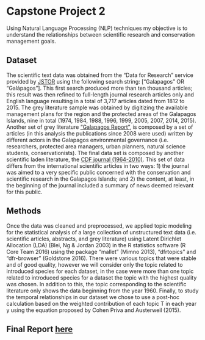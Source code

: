 # Capstone Project 2
Using Natural Language Processing (NLP) techniques my objective is to understand the relationships between scientific research and conservation management goals.

## Dataset
The scientific text data was obtained from the “Data for Research” service provided by [JSTOR](http://dfr.jstor.org) using the following search string: [“Galapagos” OR “Galápagos”]. This first search produced more than ten thousand articles; this result was then refined to full-length journal research articles only and English language resulting in a total of 3,717 articles dated from 1812 to 2015. The grey literature sample was obtained by digitizing the available management plans for the region and the protected areas of the Galapagos Islands, nine in total (1974, 1984, 1988, 1996, 1999, 2005, 2007, 2014, 2015). Another set of grey literature [“Galapagos Report”](http://www.galapagos.org/about_galapagos/about-galapagos/library/galapagos-reports/), is composed by a set of articles (in this analysis the publications since 2008 were used) written by different actors in the Galapagos environmental governance (i.e. researchers, protected area managers, urban planners, natural science students, conservationists). The final data set is composed by another scientific laden literature, the [CDF journal (1964-2010)](http://www.darwinfoundation.org). This set of data differs from the international scientific articles in two ways: 1) the journal was aimed to a very specific public concerned with the conservation and scientific research in the Galapagos Islands; and 2) the content, at least, in the beginning of the journal included a summary of news deemed relevant for this public.

## Methods
Once the data was cleaned and preprocessed, we applied topic modeling for the statistical analysis of a large collection of unstructured text data (i.e. scientific articles, abstracts, and grey literature) using Latent Dirichlet Allocation (LDA) (Blei, Ng & Jordan 2003) in the R statistics software (R Core Team 2016) using the package “mallet” (Mimno 2013), “dfrtopics” and “dfr-browser” (Goldstone 2016). There were various topics that were stable and of good quality, however we will consider only the topic related to introduced species for each dataset, in the case were more than one topic related to introduced species for a dataset the topic with the highest quality was chosen. In addition to this, the topic corresponding to the scientific literature only shows the data beginning from the year 1960. Finally, to study the temporal relationships in our dataset we chose to use a post-hoc calculation based on the weighted contribution of each topic T in each year y using the equation proposed by Cohen Priva and Austerweil (2015).


## Final Report [here](https://github.com/jaimeortiz-david/Capstone_2/blob/master/Capstone%20Project%202_%20Final%20Report.pdf)
